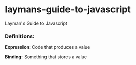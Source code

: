 # laymans-guide-to-javascript
Layman's Guide to Javascript


### Definitions:

**Expression:** Code that produces a value

**Binding:** Something that stores a value
